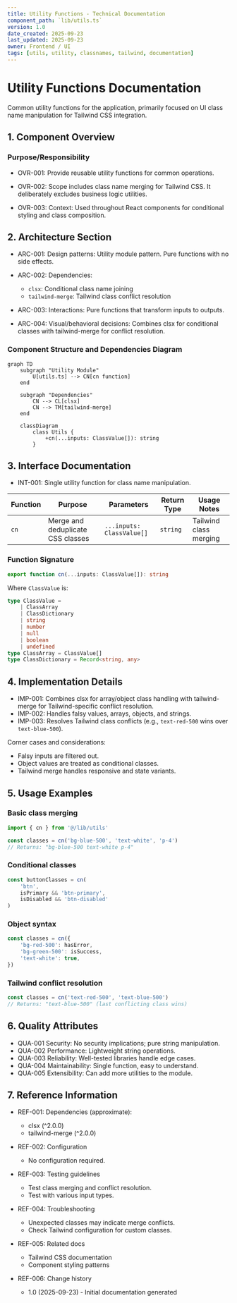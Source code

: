 ```yaml
---
title: Utility Functions - Technical Documentation
component_path: `lib/utils.ts`
version: 1.0
date_created: 2025-09-23
last_updated: 2025-09-23
owner: Frontend / UI
tags: [utils, utility, classnames, tailwind, documentation]
---
```


# Utility Functions Documentation

Common utility functions for the application, primarily focused on UI class name manipulation for Tailwind CSS integration.

## 1. Component Overview

### Purpose/Responsibility

- OVR-001: Provide reusable utility functions for common operations.

- OVR-002: Scope includes class name merging for Tailwind CSS. It deliberately excludes business logic utilities.

- OVR-003: Context: Used throughout React components for conditional styling and class composition.

## 2. Architecture Section

- ARC-001: Design patterns: Utility module pattern. Pure functions with no side effects.

- ARC-002: Dependencies:
    - `clsx`: Conditional class name joining
    - `tailwind-merge`: Tailwind class conflict resolution

- ARC-003: Interactions: Pure functions that transform inputs to outputs.

- ARC-004: Visual/behavioral decisions: Combines clsx for conditional classes with tailwind-merge for conflict resolution.

### Component Structure and Dependencies Diagram

```mermaid
graph TD
    subgraph "Utility Module"
        U[utils.ts] --> CN[cn function]
    end

    subgraph "Dependencies"
        CN --> CL[clsx]
        CN --> TM[tailwind-merge]
    end

    classDiagram
        class Utils {
            +cn(...inputs: ClassValue[]): string
        }
```

## 3. Interface Documentation

- INT-001: Single utility function for class name manipulation.

| Function | Purpose                           | Parameters                | Return Type | Usage Notes            |
| -------- | --------------------------------- | ------------------------- | ----------- | ---------------------- |
| `cn`     | Merge and deduplicate CSS classes | `...inputs: ClassValue[]` | `string`    | Tailwind class merging |

### Function Signature

```ts
export function cn(...inputs: ClassValue[]): string
```

Where `ClassValue` is:

```ts
type ClassValue =
    | ClassArray
    | ClassDictionary
    | string
    | number
    | null
    | boolean
    | undefined
type ClassArray = ClassValue[]
type ClassDictionary = Record<string, any>
```

## 4. Implementation Details

- IMP-001: Combines clsx for array/object class handling with tailwind-merge for Tailwind-specific conflict resolution.
- IMP-002: Handles falsy values, arrays, objects, and strings.
- IMP-003: Resolves Tailwind class conflicts (e.g., `text-red-500` wins over `text-blue-500`).

Corner cases and considerations:

- Falsy inputs are filtered out.
- Object values are treated as conditional classes.
- Tailwind merge handles responsive and state variants.

## 5. Usage Examples

### Basic class merging

```ts
import { cn } from '@/lib/utils'

const classes = cn('bg-blue-500', 'text-white', 'p-4')
// Returns: "bg-blue-500 text-white p-4"
```

### Conditional classes

```ts
const buttonClasses = cn(
    'btn',
    isPrimary && 'btn-primary',
    isDisabled && 'btn-disabled'
)
```

### Object syntax

```ts
const classes = cn({
    'bg-red-500': hasError,
    'bg-green-500': isSuccess,
    'text-white': true,
})
```

### Tailwind conflict resolution

```ts
const classes = cn('text-red-500', 'text-blue-500')
// Returns: "text-blue-500" (last conflicting class wins)
```

## 6. Quality Attributes

- QUA-001 Security: No security implications; pure string manipulation.
- QUA-002 Performance: Lightweight string operations.
- QUA-003 Reliability: Well-tested libraries handle edge cases.
- QUA-004 Maintainability: Single function, easy to understand.
- QUA-005 Extensibility: Can add more utilities to the module.

## 7. Reference Information

- REF-001: Dependencies (approximate):
    - clsx (^2.0.0)
    - tailwind-merge (^2.0.0)

- REF-002: Configuration
    - No configuration required.

- REF-003: Testing guidelines
    - Test class merging and conflict resolution.
    - Test with various input types.

- REF-004: Troubleshooting
    - Unexpected classes may indicate merge conflicts.
    - Check Tailwind configuration for custom classes.

- REF-005: Related docs
    - Tailwind CSS documentation
    - Component styling patterns

- REF-006: Change history
    - 1.0 (2025-09-23) - Initial documentation generated
